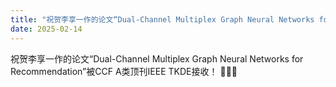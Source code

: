 ```yaml
---
title: "祝贺李享一作的论文“Dual-Channel Multiplex Graph Neural Networks for Recommendation”被CCF A类顶刊IEEE TKDE接收！🎉🎉🎉"
date: 2025-02-14
---
```



<!--more-->

祝贺李享一作的论文“Dual-Channel Multiplex Graph Neural Networks for Recommendation”被CCF A类顶刊IEEE TKDE接收！ 🎉🎉🎉